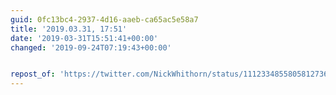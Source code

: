 ```yaml
---
guid: 0fc13bc4-2937-4d16-aaeb-ca65ac5e58a7
title: '2019.03.31, 17:51'
date: '2019-03-31T15:51:41+00:00'
changed: '2019-09-24T07:19:43+00:00'


repost_of: 'https://twitter.com/NickWhithorn/status/1112334855805812736?s=19'
---
```


